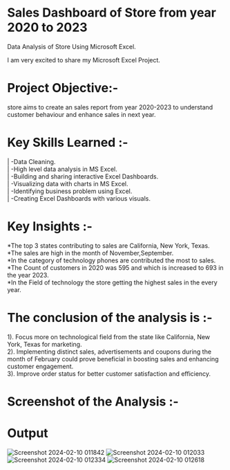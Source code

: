 # Sales Dashboard of Store from year 2020 to 2023
Data Analysis of Store Using Microsoft Excel.    

I am very excited to share my Microsoft Excel Project.

# Project Objective:-
 store aims to create an sales report from year 2020-2023 to understand customer behaviour and enhance sales in next year.


# Key Skills Learned :-
| -Data Cleaning.   
| -High level data analysis in MS Excel.   
| -Building and sharing interactive Excel Dashboards.   
| -Visualizing data with charts in MS Excel.   
| -Identifying business problem using Excel.   
| -Creating Excel Dashboards with various visuals.      


# Key Insights :-
*The top 3 states contributing to sales are California, New York, Texas.  
*The sales are high in the month of November,September.    
*In the category of technology phones are contributed the most to sales.    
*The Count of customers in 2020 was 595 and which is increased to 693 in the year 2023.     
*In the Field of technology the store getting the highest sales in the every year.     



# The conclusion of the analysis is :-
1). Focus more on technological field from the state like California, New York, Texas for marketing.    
2). Implementing distinct sales, advertisements and coupons during the month of February could prove beneficial in boosting sales and enhancing customer engagement.     
3). Improve order status for better customer satisfaction and efficiency.    


# Screenshot of the Analysis :-

# Output
![Screenshot 2024-02-10 011842](https://github.com/MyProjects-5/Sales_Dashboard/assets/140932670/44b7a8d9-3292-4309-8548-53fef23ff761)
![Screenshot 2024-02-10 012033](https://github.com/MyProjects-5/Sales_Dashboard/assets/140932670/59cca6e5-2cf3-479d-b5d7-8171180685a3)
![Screenshot 2024-02-10 012334](https://github.com/MyProjects-5/Sales_Dashboard/assets/140932670/efe3b37b-23e8-4d67-af20-a8bb494757bd)
![Screenshot 2024-02-10 012618](https://github.com/MyProjects-5/Sales_Dashboard/assets/140932670/7db13407-606d-4634-8c9f-60c64e394e32)


